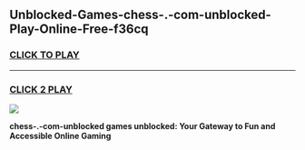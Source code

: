 
## Unblocked-Games-chess-.-com-unblocked-Play-Online-Free-f36cq
<h3>
<a href="https://premium76.site?title=chess-.-com-unblocked&ref=26A">CLICK TO PLAY</a></h3>
<hr>

<h3>
<a href="https://premium76.site?title=chess-.-com-unblocked&ref=26A">CLICK 2 PLAY</a>
  
</h3>

<a href="https://premium76.site?title=chess-.-com-unblocked&ref=26A"><img src="https://clearcache.store/games.png"></a>


**chess-.-com-unblocked games unblocked: Your Gateway to Fun and Accessible Online Gaming**
